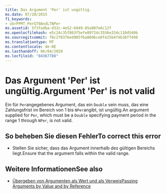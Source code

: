 ```yaml
---
title: Das Argument 'Per' ist ungültig.
ms.date: 07/20/2015
f1_keywords:
- vbrPPMT_PerGT0AndLTNPer
ms.assetid: 5f3fadba-d32c-4e52-b949-85a907e6c12f
ms.openlocfilehash: e5c24c35f863f5efe8972dc3556e334c110d540b
ms.sourcegitcommit: f8c270376ed905f6a8896ce0fe25b4f4b38ff498
ms.translationtype: MT
ms.contentlocale: de-DE
ms.lasthandoff: 06/04/2020
ms.locfileid: "84367788"
---
```

# <a name="argument-per-is-not-valid"></a><span data-ttu-id="3c380-102">Das Argument 'Per' ist ungültig.</span><span class="sxs-lookup"><span data-stu-id="3c380-102">Argument 'Per' is not valid</span></span>
<span data-ttu-id="3c380-103">Ein für `Per`angegebenes Argument, das ein `Double` sein muss, das eine Zahlungsfrist im Bereich von 1 bis `NPer`angibt, ist ungültig.</span><span class="sxs-lookup"><span data-stu-id="3c380-103">An argument supplied for `Per`, which must be a `Double` specifying payment period in the range 1 through `NPer`, is not valid.</span></span>  
  
## <a name="to-correct-this-error"></a><span data-ttu-id="3c380-104">So beheben Sie diesen Fehler</span><span class="sxs-lookup"><span data-stu-id="3c380-104">To correct this error</span></span>  
  
- <span data-ttu-id="3c380-105">Stellen Sie sicher, dass das Argument innerhalb des gültigen Bereichs liegt.</span><span class="sxs-lookup"><span data-stu-id="3c380-105">Ensure that the argument falls within the valid range.</span></span>  
  
## <a name="see-also"></a><span data-ttu-id="3c380-106">Weitere Informationen</span><span class="sxs-lookup"><span data-stu-id="3c380-106">See also</span></span>

- [<span data-ttu-id="3c380-107">Übergeben von Argumenten als Wert und als Verweis</span><span class="sxs-lookup"><span data-stu-id="3c380-107">Passing Arguments by Value and by Reference</span></span>](../programming-guide/language-features/procedures/passing-arguments-by-value-and-by-reference.md)
